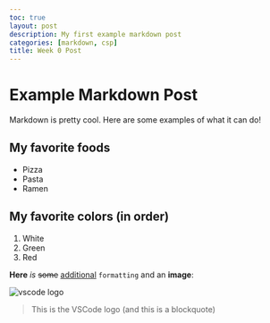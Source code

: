 ```yaml
---
toc: true
layout: post
description: My first example markdown post
categories: [markdown, csp]
title: Week 0 Post
---
```


# Example Markdown Post

Markdown is pretty cool. Here are some examples of what it can do!

## My favorite foods

- Pizza
- Pasta
- Ramen

## My favorite colors (in order)

1. White
2. Green
3. Red

**Here** _is_ ~~some~~ [additional](https://google.com) `formatting` and an **image**:

![vscode logo](https://upload.wikimedia.org/wikipedia/commons/thumb/9/9a/Visual_Studio_Code_1.35_icon.svg/2048px-Visual_Studio_Code_1.35_icon.svg.png)

> This is the VSCode logo (and this is a blockquote)

